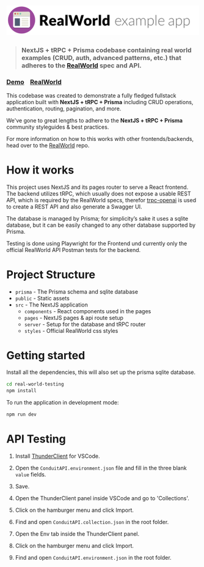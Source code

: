 # ![RealWorld Example App](logo.png)

> ### NextJS + tRPC + Prisma codebase containing real world examples (CRUD, auth, advanced patterns, etc.) that adheres to the [RealWorld](https://github.com/gothinkster/realworld) spec and API.

### [Demo](https://demo.realworld.io/)&nbsp;&nbsp;&nbsp;&nbsp;[RealWorld](https://github.com/gothinkster/realworld)

This codebase was created to demonstrate a fully fledged fullstack application built with **NextJS + tRPC + Prisma** including CRUD operations, authentication, routing, pagination, and more.

We've gone to great lengths to adhere to the **NextJS + tRPC + Prisma** community styleguides & best practices.

For more information on how to this works with other frontends/backends, head over to the [RealWorld](https://github.com/gothinkster/realworld) repo.

# How it works

This project uses NextJS and its pages router to serve a React frontend. The backend utilizes tRPC, which usually does not expose a usable REST API, which is required by the RealWorld specs, therefor [trpc-openai](https://github.com/prosepilot/trpc-openapi) is used to create a REST API and also generate a Swagger UI.

The database is managed by Prisma; for simplicity’s sake it uses a sqlite database, but it can be easily changed to any other database supported by Prisma.

Testing is done using Playwright for the Frontend und currently only the official RealWorld API Postman tests for the backend.

# Project Structure

- `prisma` - The Prisma schema and sqlite database
- `public` - Static assets
- `src` - The NextJS application
  - `components` - React components used in the pages
  - `pages` - NextJS pages & api route setup
  - `server` - Setup for the database and tRPC router
  - `styles` - Official RealWorld css styles

# Getting started

Install all the dependencies, this will also set up the prisma sqlite database.

```bash
cd real-world-testing
npm install
```

To run the application in development mode:

```bash
npm run dev
```

# API Testing

1. Install [ThunderClient](https://marketplace.visualstudio.com/items?itemName=rangav.vscode-thunder-client) for VSCode.

2. Open the `ConduitAPI.environment.json` file and fill in the three blank `value` fields.
3. Save.

4. Open the ThunderClient panel inside VSCode and go to 'Collections'.
5. Click on the hamburger menu and click Import.
6. Find and open `ConduitAPI.collection.json` in the root folder.

7. Open the Env tab inside the ThunderClient panel.
8. Click on the hamburger menu and click Import.
9. Find and open `ConduitAPI.environment.json` in the root folder.
